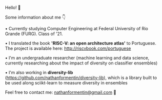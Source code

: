 Hello! :wave:

Some information about me :point_down:

• Currently studying Computer Engineering at Federal University of Rio Grande (FURG). Class of '21.

• I translated the book **'RISC-V: an open architecture atlas'** to Portuguese. The project is available here: http://riscvbook.com/portuguese

• I'm an undergraduate researcher (machine learning and data science, currently researching about the impact of diversity on classifier ensembles)

• I'm also working in **diversity-lib** (https://github.com/nathanformentin/diversity-lib), which is a library built to be used along sciikt-learn to measure diversity in ensembles


Feel free to contact me: nathanformentin@gmail.com :e-mail:






